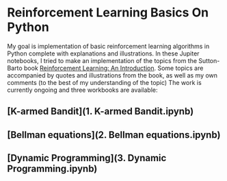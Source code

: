 # Reinforcement Learning Basics On Python

My goal is implementation of basic reinforcement learning algorithms in Python complete with explanations and illustrations.
In these Jupiter notebooks, I tried to make an implementation of the topics from the Sutton-Barto book [Reinforcement Learning:
An Introduction](https://inst.eecs.berkeley.edu/~cs188/sp20/assets/files/SuttonBartoIPRLBook2ndEd.pdf).
Some topics are accompanied by quotes and illustrations from the book, as well as my own comments (to the best of my understanding of the topic)
The work is currently ongoing and three workbooks are available:
## [K-armed Bandit](1. K-armed Bandit.ipynb)
## [Bellman equations](2. Bellman equations.ipynb)
## [Dynamic Programming](3. Dynamic Programming.ipynb)
